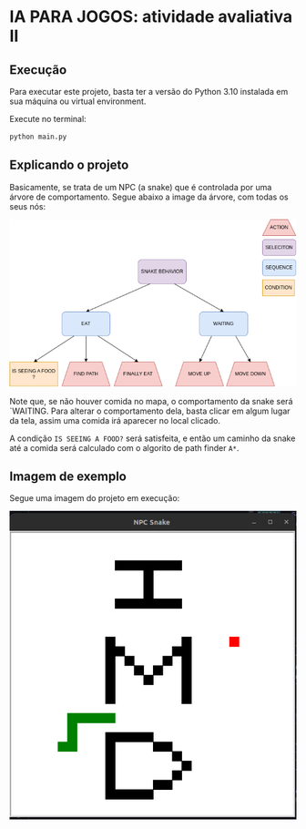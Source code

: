 # IA PARA JOGOS: atividade avaliativa II

## Execução

Para executar este projeto, basta ter a versão do Python 3.10 instalada em sua máquina ou virtual environment.

Execute no terminal:

```bash
python main.py
```

## Explicando o projeto

Basicamente, se trata de um NPC (a snake) que é controlada por uma árvore de comportamento.
Segue abaixo a image da árvore, com todas os seus nós:

![behavior-tree](./snake-behavior-tree.png)

Note que, se não houver comida no mapa, o comportamento da snake será `WAITING.
Para alterar o comportamento dela, basta clicar em algum lugar da tela, assim uma comida
irá aparecer no local clicado.

A condição `IS SEEING A FOOD?` será satisfeita, e então um caminho da snake até a comida será
calculado com o algorito de path finder `A*`.


## Imagem de exemplo

Segue uma imagem do projeto em execução:

![snake-game](./snake-game.png)